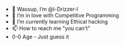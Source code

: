 - 👋 Wassup, I’m @l-Drizzer-l
- 👀 I’m in love with Competitive Programming
- 🌱 I’m currently learning Ethical hacking
- 📫 How to reach me "you can't"
- 0-0 Age - Just guess it

<!---
l-Drizzer-l/l-Drizzer-l is a ✨ special ✨ repository because its `README.md` (this file) appears on your GitHub profile.
You can click the Preview link to take a look at your changes.
--->
